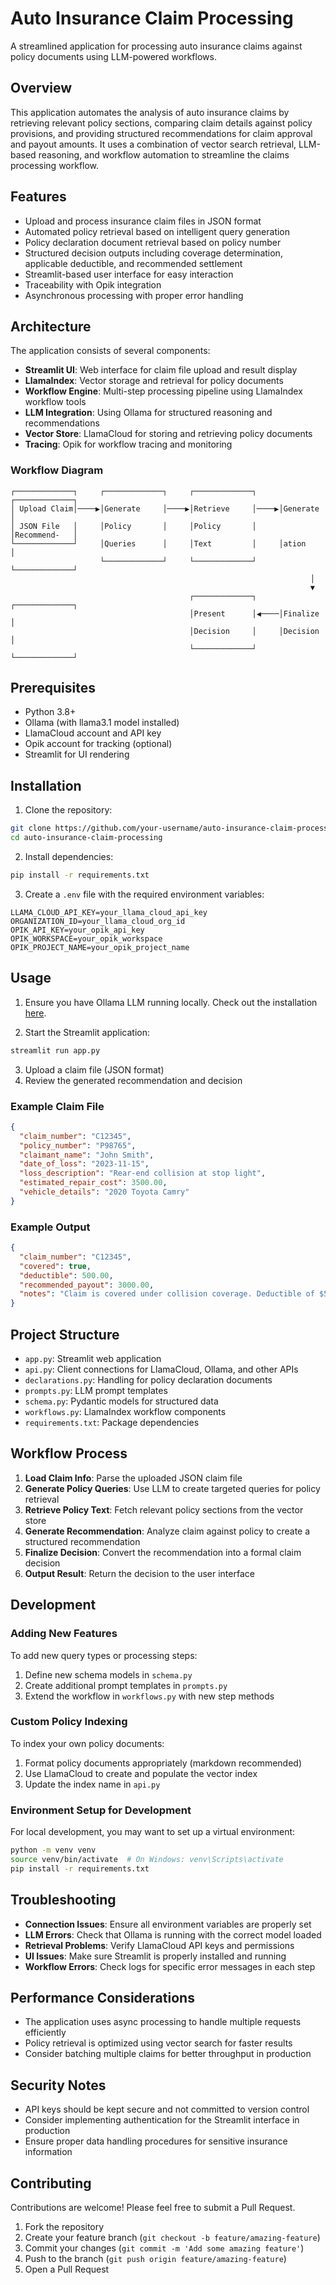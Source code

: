 # Auto Insurance Claim Processing

A streamlined application for processing auto insurance claims against policy documents using LLM-powered workflows.

## Overview

This application automates the analysis of auto insurance claims by retrieving relevant policy sections, comparing claim details against policy provisions, and providing structured recommendations for claim approval and payout amounts. It uses a combination of vector search retrieval, LLM-based reasoning, and workflow automation to streamline the claims processing workflow.

## Features

- Upload and process insurance claim files in JSON format
- Automated policy retrieval based on intelligent query generation
- Policy declaration document retrieval based on policy number
- Structured decision outputs including coverage determination, applicable deductible, and recommended settlement
- Streamlit-based user interface for easy interaction
- Traceability with Opik integration
- Asynchronous processing with proper error handling

## Architecture

The application consists of several components:

- **Streamlit UI**: Web interface for claim file upload and result display
- **LlamaIndex**: Vector storage and retrieval for policy documents
- **Workflow Engine**: Multi-step processing pipeline using LlamaIndex workflow tools
- **LLM Integration**: Using Ollama for structured reasoning and recommendations
- **Vector Store**: LlamaCloud for storing and retrieving policy documents
- **Tracing**: Opik for workflow tracing and monitoring

### Workflow Diagram

```
┌─────────────┐     ┌─────────────┐     ┌─────────────┐     ┌─────────────┐
│ Upload Claim│────▶│Generate     │────▶│Retrieve     │────▶│Generate     │
│ JSON File   │     │Policy       │     │Policy       │     │Recommend-   │
└─────────────┘     │Queries      │     │Text         │     │ation        │
                    └─────────────┘     └─────────────┘     └─────────────┘
                                                                   │
                                                                   ▼
                                        ┌─────────────┐     ┌─────────────┐
                                        │Present      │◀────│Finalize     │
                                        │Decision     │     │Decision     │
                                        └─────────────┘     └─────────────┘
```

## Prerequisites

- Python 3.8+
- Ollama (with llama3.1 model installed)
- LlamaCloud account and API key
- Opik account for tracking (optional)
- Streamlit for UI rendering

## Installation

1. Clone the repository:
```bash
git clone https://github.com/your-username/auto-insurance-claim-processing.git
cd auto-insurance-claim-processing
```

2. Install dependencies:
```bash
pip install -r requirements.txt
```

3. Create a `.env` file with the required environment variables:
```
LLAMA_CLOUD_API_KEY=your_llama_cloud_api_key
ORGANIZATION_ID=your_llama_cloud_org_id
OPIK_API_KEY=your_opik_api_key
OPIK_WORKSPACE=your_opik_workspace
OPIK_PROJECT_NAME=your_opik_project_name
```

## Usage
1. Ensure you have Ollama LLM running locally. Check out the installation 
[here](https://github.com/ollama/ollama).


2. Start the Streamlit application:
```bash
streamlit run app.py
```

3. Upload a claim file (JSON format)
4. Review the generated recommendation and decision

### Example Claim File

```json
{
  "claim_number": "C12345",
  "policy_number": "P98765",
  "claimant_name": "John Smith",
  "date_of_loss": "2023-11-15",
  "loss_description": "Rear-end collision at stop light",
  "estimated_repair_cost": 3500.00,
  "vehicle_details": "2020 Toyota Camry"
}
```

### Example Output

```json
{
  "claim_number": "C12345",
  "covered": true,
  "deductible": 500.00,
  "recommended_payout": 3000.00,
  "notes": "Claim is covered under collision coverage. Deductible of $500 applies."
}
```

## Project Structure

- `app.py`: Streamlit web application
- `api.py`: Client connections for LlamaCloud, Ollama, and other APIs
- `declarations.py`: Handling for policy declaration documents
- `prompts.py`: LLM prompt templates
- `schema.py`: Pydantic models for structured data
- `workflows.py`: LlamaIndex workflow components
- `requirements.txt`: Package dependencies

## Workflow Process

1. **Load Claim Info**: Parse the uploaded JSON claim file
2. **Generate Policy Queries**: Use LLM to create targeted queries for policy retrieval
3. **Retrieve Policy Text**: Fetch relevant policy sections from the vector store
4. **Generate Recommendation**: Analyze claim against policy to create a structured recommendation
5. **Finalize Decision**: Convert the recommendation into a formal claim decision
6. **Output Result**: Return the decision to the user interface

## Development

### Adding New Features

To add new query types or processing steps:
1. Define new schema models in `schema.py`
2. Create additional prompt templates in `prompts.py`
3. Extend the workflow in `workflows.py` with new step methods

### Custom Policy Indexing

To index your own policy documents:
1. Format policy documents appropriately (markdown recommended)
2. Use LlamaCloud to create and populate the vector index
3. Update the index name in `api.py`

### Environment Setup for Development

For local development, you may want to set up a virtual environment:

```bash
python -m venv venv
source venv/bin/activate  # On Windows: venv\Scripts\activate
pip install -r requirements.txt
```

## Troubleshooting

- **Connection Issues**: Ensure all environment variables are properly set
- **LLM Errors**: Check that Ollama is running with the correct model loaded
- **Retrieval Problems**: Verify LlamaCloud API keys and permissions
- **UI Issues**: Make sure Streamlit is properly installed and running
- **Workflow Errors**: Check logs for specific error messages in each step

## Performance Considerations

- The application uses async processing to handle multiple requests efficiently
- Policy retrieval is optimized using vector search for faster results
- Consider batching multiple claims for better throughput in production

## Security Notes

- API keys should be kept secure and not committed to version control
- Consider implementing authentication for the Streamlit interface in production
- Ensure proper data handling procedures for sensitive insurance information


## Contributing

Contributions are welcome! Please feel free to submit a Pull Request.

1. Fork the repository
2. Create your feature branch (`git checkout -b feature/amazing-feature`)
3. Commit your changes (`git commit -m 'Add some amazing feature'`)
4. Push to the branch (`git push origin feature/amazing-feature`)
5. Open a Pull Request
